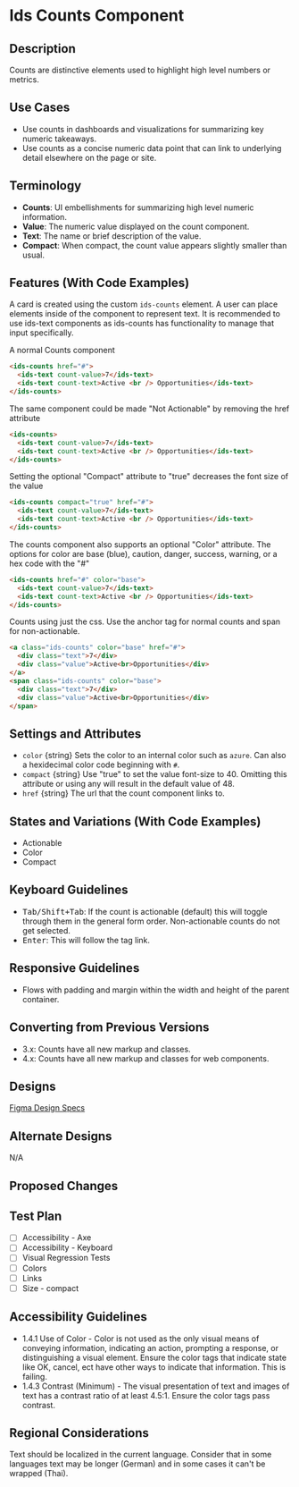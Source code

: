 # Ids Counts Component

## Description

Counts are distinctive elements used to highlight high level numbers or metrics.

## Use Cases

- Use counts in dashboards and visualizations for summarizing key numeric takeaways.
- Use counts as a concise numeric data point that can link to underlying detail elsewhere on the page or site.

## Terminology

- **Counts**: UI embellishments for summarizing high level numeric information.
- **Value**: The numeric value displayed on the count component.
- **Text**:  The name or brief description of the value.
- **Compact**: When compact, the count value appears slightly smaller than usual.

## Features (With Code Examples)

A card is created using the custom `ids-counts` element. A user can place elements inside of the component to represent text. It is recommended to use ids-text components as ids-counts has functionality to manage that input specifically.

A normal Counts component

```html
<ids-counts href="#">
  <ids-text count-value>7</ids-text>
  <ids-text count-text>Active <br /> Opportunities</ids-text>
</ids-counts>
```

The same component could be made "Not Actionable" by removing the href attribute

```html
<ids-counts>
  <ids-text count-value>7</ids-text>
  <ids-text count-text>Active <br /> Opportunities</ids-text>
</ids-counts>
```

Setting the optional "Compact" attribute to "true" decreases the font size of the value

```html
<ids-counts compact="true" href="#">
  <ids-text count-value>7</ids-text>
  <ids-text count-text>Active <br /> Opportunities</ids-text>
</ids-counts>
```

The counts component also supports an optional "Color" attribute. The options for color are base (blue), caution, danger, success, warning, or a hex code with the "#"

```html
<ids-counts href="#" color="base">
  <ids-text count-value>7</ids-text>
  <ids-text count-text>Active <br /> Opportunities</ids-text>
</ids-counts>
```

Counts using just the css. Use the anchor tag for normal counts and span for non-actionable.

```html
<a class="ids-counts" color="base" href="#">
  <div class="text">7</div>
  <div class="value">Active<br>Opportunities</div>
</a>
<span class="ids-counts" color="base">
  <div class="text">7</div>
  <div class="value">Active<br>Opportunities</div>
</span>
```

## Settings and Attributes

- `color` {string} Sets the color to an internal color such as `azure`. Can also a hexidecimal color code beginning with `#`.
- `compact` {string} Use "true" to set the value font-size to 40. Omitting this attribute or using any will result in the default value of 48.
- `href` {string} The url that the count component links to.

## States and Variations (With Code Examples)

- Actionable
- Color
- Compact

## Keyboard Guidelines

- <kbd>Tab/Shift+Tab</kbd>: If the count is actionable (default) this will toggle through them in the general form order. Non-actionable counts do not get selected.
- <kbd>Enter</kbd>: This will follow the tag link.

## Responsive Guidelines

- Flows with padding and margin within the width and height of the parent container.

## Converting from Previous Versions

- 3.x: Counts have all new markup and classes.
- 4.x: Counts have all new markup and classes for web components.

## Designs

[Figma Design Specs](https://www.figma.com/files/project/2768042/Infor-Design-System)

## Alternate Designs

N/A

## Proposed Changes


## Test Plan

- [ ] Accessibility - Axe
- [ ] Accessibility - Keyboard
- [ ] Visual Regression Tests
- [ ] Colors
- [ ] Links
- [ ] Size - compact

## Accessibility Guidelines

- 1.4.1 Use of Color - Color is not used as the only visual means of conveying information, indicating an action, prompting a response, or distinguishing a visual element. Ensure the color tags that indicate state like OK, cancel, ect have other ways to indicate that information. This is failing.
- 1.4.3 Contrast (Minimum) - The visual presentation of text and images of text has a contrast ratio of at least 4.5:1.   Ensure the color tags pass contrast.

## Regional Considerations

Text should be localized in the current language. Consider that in some languages text may be longer (German) and in some cases it can't be wrapped (Thai).
